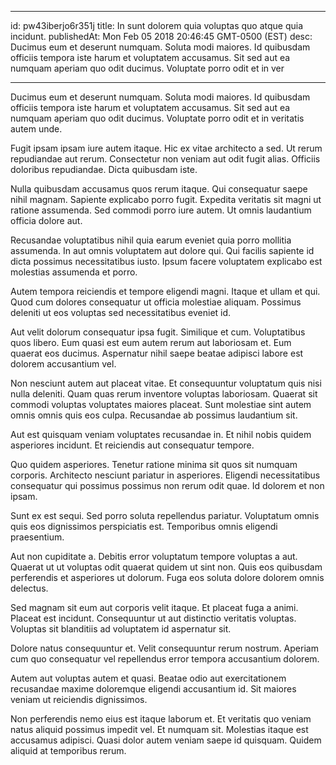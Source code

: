 
---
id: pw43iberjo6r351j
title: In sunt dolorem quia voluptas quo atque quia incidunt.
publishedAt: Mon Feb 05 2018 20:46:45 GMT-0500 (EST)
desc: Ducimus eum et deserunt numquam. Soluta modi maiores. Id quibusdam officiis tempora iste harum et voluptatem accusamus. Sit sed aut ea numquam aperiam quo odit ducimus. Voluptate porro odit et in ver

---



Ducimus eum et deserunt numquam. Soluta modi maiores. Id quibusdam officiis tempora iste harum et voluptatem accusamus. Sit sed aut ea numquam aperiam quo odit ducimus. Voluptate porro odit et in veritatis autem unde.
 Fugit ipsam ipsam iure autem itaque. Hic ex vitae architecto a sed. Ut rerum repudiandae aut rerum. Consectetur non veniam aut odit fugit alias. Officiis doloribus repudiandae. Dicta quibusdam iste.
 Nulla quibusdam accusamus quos rerum itaque. Qui consequatur saepe nihil magnam. Sapiente explicabo porro fugit. Expedita veritatis sit magni ut ratione assumenda. Sed commodi porro iure autem. Ut omnis laudantium officia dolore aut.


Recusandae voluptatibus nihil quia earum eveniet quia porro mollitia assumenda. In aut omnis voluptatem aut dolore qui. Qui facilis sapiente id dicta possimus necessitatibus iusto. Ipsum facere voluptatem explicabo est molestias assumenda et porro.
 Autem tempora reiciendis et tempore eligendi magni. Itaque et ullam et qui. Quod cum dolores consequatur ut officia molestiae aliquam. Possimus deleniti ut eos voluptas sed necessitatibus eveniet id.
 Aut velit dolorum consequatur ipsa fugit. Similique et cum. Voluptatibus quos libero. Eum quasi est eum autem rerum aut laboriosam et. Eum quaerat eos ducimus. Aspernatur nihil saepe beatae adipisci labore est dolorem accusantium vel.


Non nesciunt autem aut placeat vitae. Et consequuntur voluptatum quis nisi nulla deleniti. Quam quas rerum inventore voluptas laboriosam. Quaerat sit commodi voluptas voluptates maiores placeat. Sunt molestiae sint autem omnis omnis quis eos culpa. Recusandae ab possimus laudantium sit.
 Aut est quisquam veniam voluptates recusandae in. Et nihil nobis quidem asperiores incidunt. Et reiciendis aut consequatur tempore.
 Quo quidem asperiores. Tenetur ratione minima sit quos sit numquam corporis. Architecto nesciunt pariatur in asperiores. Eligendi necessitatibus consequatur qui possimus possimus non rerum odit quae. Id dolorem et non ipsam.


Sunt ex est sequi. Sed porro soluta repellendus pariatur. Voluptatum omnis quis eos dignissimos perspiciatis est. Temporibus omnis eligendi praesentium.
 Aut non cupiditate a. Debitis error voluptatum tempore voluptas a aut. Quaerat ut ut voluptas odit quaerat quidem ut sint non. Quis eos quibusdam perferendis et asperiores ut dolorum. Fuga eos soluta dolore dolorem omnis delectus.
 Sed magnam sit eum aut corporis velit itaque. Et placeat fuga a animi. Placeat est incidunt. Consequuntur ut aut distinctio veritatis voluptas. Voluptas sit blanditiis ad voluptatem id aspernatur sit.


Dolore natus consequuntur et. Velit consequuntur rerum nostrum. Aperiam cum quo consequatur vel repellendus error tempora accusantium dolorem.
 Autem aut voluptas autem et quasi. Beatae odio aut exercitationem recusandae maxime doloremque eligendi accusantium id. Sit maiores veniam ut reiciendis dignissimos.
 Non perferendis nemo eius est itaque laborum et. Et veritatis quo veniam natus aliquid possimus impedit vel. Et numquam sit. Molestias itaque est accusamus adipisci. Quasi dolor autem veniam saepe id quisquam. Quidem aliquid at temporibus rerum.

